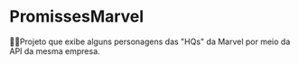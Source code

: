 # PromissesMarvel



🦸‍♂️Projeto que exibe alguns personagens das "HQs" da Marvel por meio da API da mesma empresa.
